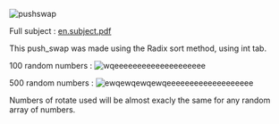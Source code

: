 ![pushswap](https://user-images.githubusercontent.com/76008303/160243757-fa61ebe7-f686-421d-9d6d-5e205af00c48.png)


Full subject :
[en.subject.pdf](https://github.com/Chafik42/push_swap/files/8355609/en.subject.pdf)



This push_swap was made using the Radix sort method, using int tab.

100 random numbers :
![wqeeeeeeeeeeeeeeeeeeee](https://user-images.githubusercontent.com/76008303/160243467-2d40b1a4-040d-46f3-97ce-316c36ae60c4.png)


500 random numbers :
![ewqewqewqewqeeeeeeeeeeeeeeeeeee](https://user-images.githubusercontent.com/76008303/160243484-c2c5564e-e844-40f9-9b42-18e33cdbedc1.png)


Numbers of rotate used will be almost exacly the same for any random array of numbers.
